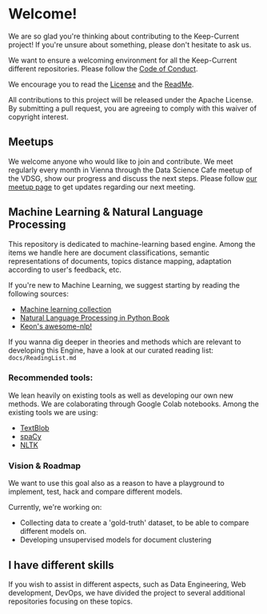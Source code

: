 # Welcome!

We are so glad you're thinking about contributing to the Keep-Current project! If you're unsure about something, please don't hesitate to ask us.

We want to ensure a welcoming environment for all the Keep-Current different repositories. Please follow the [Code of Conduct](CODE_OF_CONDUCT.MD).

We encourage you to read the [License](LICENSE) and the [ReadMe](README.md).

All contributions to this project will be released under the Apache License. By submitting a pull request, you are agreeing to comply with this waiver of copyright interest.

## Meetups

We welcome anyone who would like to join and contribute. We meet regularly every month in Vienna through the Data Science Cafe meetup of the VDSG, show our progress and discuss the next steps. Please follow [our meetup page](https://www.meetup.com/Vienna-Data-Science-Group-Meetup/) to get updates regarding our next meeting.

## Machine Learning & Natural Language Processing

This repository is dedicated to machine-learning based engine. Among the items we handle here are document classifications, semantic representations of documents,  topics distance mapping, adaptation according to user's feedback, etc.

If you're new to Machine Learning, we suggest starting by reading the following sources:

* [Machine learning collection](https://github.com/collections/machine-learning)
* [Natural Language Processing in Python Book](http://nltk.org/book/)
* [Keon's awesome-nlp!](https://github.com/keon/awesome-nlp)

If you wanna dig deeper in theories and methods which are relevant to developing this Engine, have a look at our curated reading list: `docs/ReadingList.md`

### Recommended tools:

We lean heavily on existing tools as well as developing our own new methods. We are colaborating through Google Colab notebooks. Among the existing tools we are using: 

* [TextBlob](http://textblob.readthedocs.io/en/dev/)
* [spaCy](https://spacy.io/)
* [NLTK](https://www.nltk.org/)

### Vision & Roadmap

We want to use this goal also as a reason to have a playground to implement, test, hack and compare different models.

Currently, we're working on:

* Collecting data to create a 'gold-truth' dataset, to be able to compare different models on.
* Developing unsupervised models for document clustering

## I have different skills

If you wish to assist in different aspects, such as Data Engineering, Web development, DevOps, we have divided the project to several additional repositories focusing on these topics.